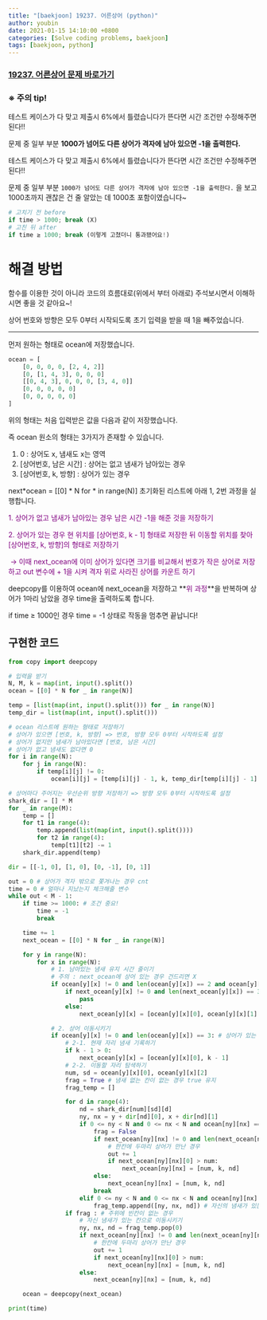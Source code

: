 ```yaml
---
title: "[baekjoon] 19237. 어른상어 (python)"
author: youbin
date: 2021-01-15 14:10:00 +0800
categories: [Solve coding problems, baekjoon]
tags: [baekjoon, python]
---
```


### [19237. 어른상어 문제 바로가기](https://www.acmicpc.net/problem/19237)

### ※ 주의 tip!

테스트 케이스가 다 맞고 제출시 6%에서 틀렸습니다가 뜬다면 시간 조건만 수정해주면 된다!!

문제 중 일부 부분 **1000가 넘어도 다른 상어가 격자에 남아 있으면 -1을 출력한다.**

테스트 케이스가 다 맞고 제출시 6%에서 틀렸습니다가 뜬다면 시간 조건만 수정해주면 된다!!

문제 중 일부 부분 `1000가 넘어도 다른 상어가 격자에 남아 있으면 -1을 출력한다.` 을 보고 1000초까지 괜찮은 건 줄 알았는 데 1000초 포함이였습니다~

```python
# 고치기 전 before
if time > 1000; break (X)
# 고친 뒤 after
if time ≥ 1000; break (이렇게 고쳤더니 통과됐어요!)
```

# 해결 방법

함수를 이용한 것이 아니라 코드의 흐름대로(위에서 부터 아래로) 주석보시면서 이해하시면 좋을 것 같아요~!

상어 번호와 방향은 모두 0부터 시작되도록 초기 입력을 받을 때 1을 빼주었습니다.

---

먼저 원하는 형태로 ocean에 저장했습니다.

```python
ocean = [
	[0, 0, 0, 0, [2, 4, 2]]
	[0, [1, 4, 3], 0, 0, 0]
	[[0, 4, 3], 0, 0, 0, [3, 4, 0]]
	[0, 0, 0, 0, 0]
	[0, 0, 0, 0, 0]
]
```

위의 형태는 처음 입력받은 값을 다음과 같이 저장했습니다.

즉 ocean 원소의 형태는 3가지가 존재할 수 있습니다.

1. 0 : 상어도 x, 냄새도 x는 영역
2. [상어번호, 남은 시간] : 상어는 없고 냄새가 남아있는 경우
3. [상어번호, k, 방향] : 상어가 있는 경우

next*ocean = [[0] \* N for * in range(N)] 초기화된 리스트에 아래 1, 2번 과정을 실행합니다.

<span style="color:purple">1. 상어가 없고 냄새가 남아있는 경우 남은 시간 -1을 해준 것을 저장하기</span>

<span style="color:purple">2. 상어가 있는 경우 현 위치를 [상어번호, k - 1] 형태로 저장한 뒤 이동할 위치를 찾아 [상어번호, k, 방향]의 형태로 저장하기</span>

​ <span style="color:purple">→ 이때 next_ocean에 이미 상어가 있다면 크기를 비교해서 번호가 작은 상어로 저장하고 out 변수에 + 1을 시켜 격자 위로 사라진 상어를 카운트 하기</span>

deepcopy를 이용하여 ocean에 next_ocean을 저장하고 **<span style="color:purple">위 과정</span>**을 반복하며 상어가 1마리 남았을 경우 time을 출력하도록 합니다.

if time ≥ 1000인 경우 time = -1 상태로 작동을 멈추면 끝납니다!

## 구현한 코드

```python
from copy import deepcopy

# 입력을 받기
N, M, k = map(int, input().split())
ocean = [[0] * N for _ in range(N)]

temp = [list(map(int, input().split())) for _ in range(N)]
temp_dir = list(map(int, input().split()))

# ocean 리스트에 원하는 형태로 저장하기
# 상어가 있으면 [번호, k, 방향] => 번호, 방향 모두 0부터 시작하도록 설정
# 상어가 없지만 냄새가 남아있다면 [번호, 남은 시간]
# 상어가 없고 냄새도 없다면 0
for i in range(N):
    for j in range(N):
        if temp[i][j] != 0:
            ocean[i][j] = [temp[i][j] - 1, k, temp_dir[temp[i][j] - 1] - 1]

# 상어마다 주어지는 우선순위 방향 저장하기 => 방향 모두 0부터 시작하도록 설정
shark_dir = [] * M
for _ in range(M):
    temp = []
    for t1 in range(4):
        temp.append(list(map(int, input().split())))
        for t2 in range(4):
            temp[t1][t2] -= 1
    shark_dir.append(temp)

dir = [[-1, 0], [1, 0], [0, -1], [0, 1]]

out = 0 # 상어가 격자 밖으로 쫓겨나는 경우 cnt
time = 0 # 얼마나 지났는지 체크해줄 변수
while out < M - 1:
    if time >= 1000: # 조건 중요!
        time = -1
        break

    time += 1
    next_ocean = [[0] * N for _ in range(N)]

    for y in range(N):
        for x in range(N):
            # 1. 남아있는 냄새 유지 시간 줄이기
            # 주의 : next_ocean에 상어 있는 경우 건드리면 X
            if ocean[y][x] != 0 and len(ocean[y][x]) == 2 and ocean[y][x][1] > 1:
                if next_ocean[y][x] != 0 and len(next_ocean[y][x]) == 3: # 상어가 있으면 냄새로 없애면 안된다!!
                    pass
                else:
                    next_ocean[y][x] = [ocean[y][x][0], ocean[y][x][1] - 1]

            # 2. 상어 이동시키기
            if ocean[y][x] != 0 and len(ocean[y][x]) == 3: # 상어가 있는 경우
                # 2-1. 현재 자리 냄새 기록하기
                if k - 1 > 0:
                    next_ocean[y][x] = [ocean[y][x][0], k - 1]
                # 2-2. 이동할 자리 탐색하기
                num, sd = ocean[y][x][0], ocean[y][x][2]
                frag = True # 냄새 없는 칸이 없는 경우 true 유지
                frag_temp = []

                for d in range(4):
                    nd = shark_dir[num][sd][d]
                    ny, nx = y + dir[nd][0], x + dir[nd][1]
                    if 0 <= ny < N and 0 <= nx < N and ocean[ny][nx] == 0:
                        frag = False
                        if next_ocean[ny][nx] != 0 and len(next_ocean[ny][nx]) > 2:
                            # 한칸에 두마리 상어가 만난 경우
                            out += 1
                            if next_ocean[ny][nx][0] > num:
                                next_ocean[ny][nx] = [num, k, nd]
                        else:
                            next_ocean[ny][nx] = [num, k, nd]
                        break
                    elif 0 <= ny < N and 0 <= nx < N and ocean[ny][nx] != 0 and ocean[ny][nx][0] == num:
                        frag_temp.append([ny, nx, nd]) # 자신의 냄새가 있는 위치 저장하기
                if frag : # 주위에 빈칸이 없는 경우
                    # 자신 냄새가 있는 칸으로 이동시키기
                    ny, nx, nd = frag_temp.pop(0)
                    if next_ocean[ny][nx] != 0 and len(next_ocean[ny][nx]) > 2:
                        # 한칸에 두마리 상어가 만난 경우
                        out += 1
                        if next_ocean[ny][nx][0] > num:
                            next_ocean[ny][nx] = [num, k, nd]
                    else:
                        next_ocean[ny][nx] = [num, k, nd]

    ocean = deepcopy(next_ocean)

print(time)
```
